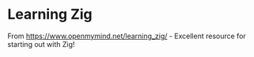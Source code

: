 # Learning Zig

From <https://www.openmymind.net/learning_zig/> - Excellent resource for starting out with Zig!
